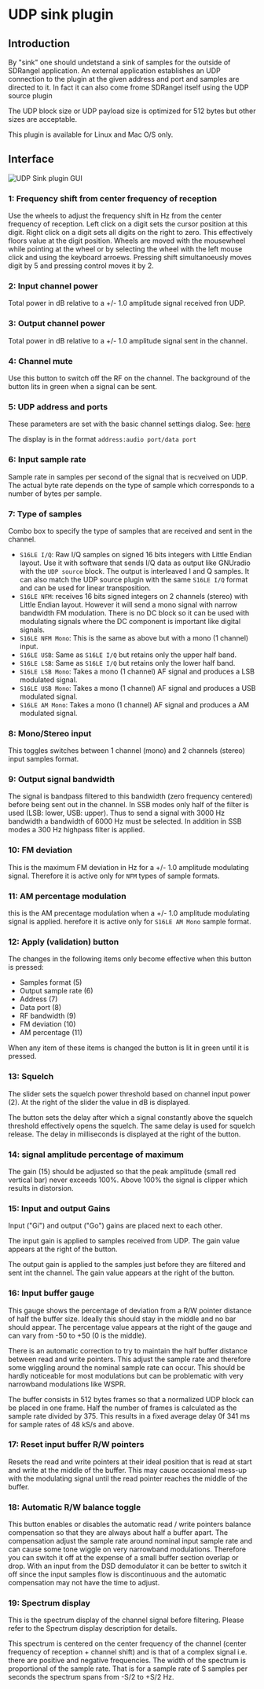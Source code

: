 <h1>UDP sink plugin</h1>

<h2>Introduction</h2>

By "sink" one should undetstand a sink of samples for the outside of SDRangel application. An external application establishes an UDP connection to the plugin at the given address and port and samples are directed to it. In fact it can also come frome SDRangel itself using the UDP source plugin

The UDP block size or UDP payload size is optimized for 512 bytes but other sizes are acceptable.

This plugin is available for Linux and Mac O/S only.

<h2>Interface</h2>

![UDP Sink plugin GUI](../../../doc/img/UDPsink_plugin.png)

<h3>1: Frequency shift from center frequency of reception</h3>

Use the wheels to adjust the frequency shift in Hz from the center frequency of reception. Left click on a digit sets the cursor position at this digit. Right click on a digit sets all digits on the right to zero. This effectively floors value at the digit position. Wheels are moved with the mousewheel while pointing at the wheel or by selecting the wheel with the left mouse click and using the keyboard arroews. Pressing shift simultanoeusly moves digit by 5 and pressing control moves it by 2.

<h3>2: Input channel power</h3>

Total power in dB relative to a +/- 1.0 amplitude signal received fron UDP.

<h3>3: Output channel power</h3>

Total power in dB relative to a +/- 1.0 amplitude signal sent in the channel.

<h3>4: Channel mute</h3>

Use this button to switch off the RF on the channel. The background of the button lits in green when a signal can be sent.

<h3>5: UDP address and ports</h3>

These parameters are set with the basic channel settings dialog. See: [here](https://github.com/f4exb/sdrangel/blob/master/sdrbase/readme.md#6-channels)

The display is in the format `address:audio port/data port` 

<h3>6: Input sample rate</h3>

Sample rate in samples per second of the signal that is recveived on UDP. The actual byte rate depends on the type of sample which corresponds to a number of bytes per sample.

<h3>7: Type of samples</h3>

Combo box to specify the type of samples that are received and sent in the channel.

  - `S16LE I/Q`: Raw I/Q samples on signed 16 bits integers with Little Endian layout. Use it with software that sends I/Q data as output like GNUradio with the `UDP source` block. The output is interleaved I and Q samples. It can also match the UDP source plugin with the same `S16LE I/Q` format and can be used for linear transposition.
  - `S16LE NFM`: receives 16 bits signed integers on 2 channels (stereo) with Little Endian layout. However it will send a mono signal with narrow bandwidth FM modulation. There is no DC block so it can be used with modulating signals where the DC component is important like digital signals.
  - `S16LE NFM Mono`: This is the same as above but with a mono (1 channel) input.
  - `S16LE USB`: Same as `S16LE I/Q` but retains only the upper half band.
  - `S16LE LSB`: Same as `S16LE I/Q` but retains only the lower half band.
  - `S16LE LSB Mono`: Takes a mono (1 channel) AF signal and produces a LSB modulated signal.
  - `S16LE USB Mono`: Takes a mono (1 channel) AF signal and produces a USB modulated signal.
  - `S16LE AM Mono`: Takes a mono (1 channel) AF signal and produces a AM modulated signal.

<h3>8: Mono/Stereo input</h3>

This toggles switches between 1 channel (mono) and 2 channels (stereo) input samples format.
  
<h3>9: Output signal bandwidth</h3>

The signal is bandpass filtered to this bandwidth (zero frequency centered) before being sent out in the channel. In SSB modes only half of the filter is used (LSB: lower, USB: upper). Thus to send a signal with 3000 Hz bandwidth a bandwidth of 6000 Hz must be selected. In addition in SSB modes a 300 Hz highpass filter is applied.

<h3>10: FM deviation</h3>

This is the maximum FM deviation in Hz for a +/- 1.0 amplitude modulating signal. Therefore it is active only for `NFM` types of sample formats.

<h3>11: AM percentage modulation</h3>

this is the AM precentage modulation when a +/- 1.0 amplitude modulating signal is applied. herefore it is active only for `S16LE AM Mono` sample format.

<h3>12: Apply (validation) button</h3>

The changes in the following items only become effective when this button is pressed:

  - Samples format (5)
  - Output sample rate (6)
  - Address (7)
  - Data port (8)
  - RF bandwidth (9)
  - FM deviation (10)
  - AM percentage (11)

When any item of these items is changed the button is lit in green until it is pressed. 

<h3>13: Squelch</h3>

The slider sets the squelch power threshold based on channel input power (2). At the right of the slider the value in dB is displayed. 

The button sets the delay after which a signal constantly above the squelch threshold effectively opens the squelch. The same delay is used for squelch release. The delay in milliseconds is displayed at the right of the button. 

<h3>14: signal amplitude percentage of maximum</h3>

The gain (15) should be adjusted so that the peak amplitude (small red vertical bar) never exceeds 100%. Above 100% the signal is clipper which results in distorsion. 

<h3>15: Input and output Gains</h3>

Input ("Gi") and output ("Go") gains are placed next to each other.

The input gain is applied to samples received from UDP. The gain value appears at the right of the button.

The output gain is applied to the samples just before they are filtered and sent int the channel. The gain value appears at the right of the button.

<h3>16: Input buffer gauge</h3>

This gauge shows the percentage of deviation from a R/W pointer distance of half the buffer size. Ideally this should stay in the middle and no bar should appear. The percentage value appears at the right of the gauge and can vary from -50 to +50 (0 is the middle).

There is an automatic correction to try to maintain the half buffer distance between read and write pointers. This adjust the sample rate and therefore some wiggling around the nominal sample rate can occur. This should be hardly noticeable for most modulations but can be problematic with very narrowband modulations like WSPR.

The buffer consists in 512 bytes frames so that a normalized UDP block can be placed in one frame. Half the number of frames is calculated as the sample rate divided by 375. This results in a fixed average delay 0f 341 ms for sample rates of 48 kS/s and above. 

<h3>17: Reset input buffer R/W pointers</h3>

Resets the read and write pointers at their ideal position that is read at start and write at the middle of the buffer. This may cause occasional mess-up with the modulating signal until the read pointer reaches the middle of the buffer.

<h3>18: Automatic R/W balance toggle</h3>

This button enables or disables the automatic read / write pointers balance compensation so that they are always about half a buffer apart. The compensation adjust the sample rate around nominal input sample rate and can cause some tone wiggle on very narrowband modulations. Therefore you can switch it off at the expense of a small buffer section overlap or drop. With an input from the DSD demodulator it can be better to switch it off since the input samples flow is discontinuous and the automatic compensation may not have the time to adjust.

<h3>19: Spectrum display</h3>

This is the spectrum display of the channel signal before filtering. Please refer to the Spectrum display description for details. 

This spectrum is centered on the center frequency of the channel (center frequency of reception + channel shift) and is that of a complex signal i.e. there are positive and negative frequencies. The width of the spectrum is proportional of the sample rate. That is for a sample rate of S samples per seconds the spectrum spans from -S/2 to +S/2 Hz. 
